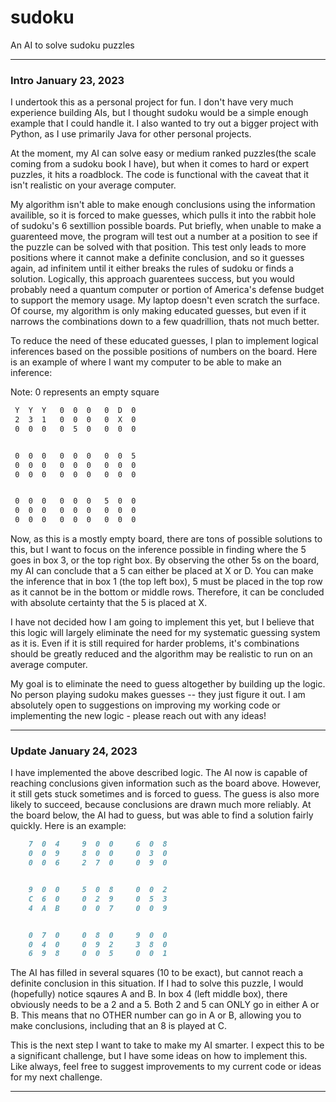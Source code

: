 # sudoku
An AI to solve sudoku puzzles

----------------

### Intro January 23, 2023

I undertook this as a personal project for fun. I don't have very much experience building AIs, but I thought sudoku would be a simple enough example that I could handle it. I also wanted to try out a bigger project with Python, as I use primarily Java for other personal projects. 

At the moment, my AI can solve easy or medium ranked puzzles(the scale coming from a sudoku book I have), but when it comes to hard or expert puzzles, it hits a roadblock. The code is functional with the caveat that it isn't realistic on your average computer. 

My algorithm isn't able to make enough conclusions using the information availible, so it is forced to make guesses, which pulls it into the rabbit hole of sudoku's 6 sextillion possible boards. Put briefly, when unable to make a guarenteed move, the program will test out a number at a position to see if the puzzle can be solved with that position. This test only leads to more positions where it cannot make a definite conclusion, and so it guesses again, ad infinitem until it either breaks the rules of sudoku or finds a solution. Logically, this approach guarentees success, but you would probably need a quantum computer or portion of America's defense budget to support the memory usage. My laptop doesn't even scratch the surface. Of course, my algorithm is only making educated guesses, but even if it narrows the combinations down to a few quadrillion, thats not much better. 

To reduce the need of these educated guesses, I plan to implement logical inferences based on the possible positions of numbers on the board. Here is an example of where I want my computer to be able to make an inference:

Note: 0 represents an empty square

```md
 Y  Y  Y   0  0  0   0  D  0
 2  3  1   0  0  0   0  X  0
 0  0  0   0  5  0   0  0  0 


 0  0  0   0  0  0   0  0  5
 0  0  0   0  0  0   0  0  0
 0  0  0   0  0  0   0  0  0


 0  0  0   0  0  0   5  0  0
 0  0  0   0  0  0   0  0  0
 0  0  0   0  0  0   0  0  0
```
Now, as this is a mostly empty board, there are tons of possible solutions to this, but I want to focus on the inference possible in finding where the 5 goes in box 3, or the top right box. By observing the other 5s on the board, my AI can conclude that a 5 can either be placed at X or D. You can make the inference that in box 1 (the top left box), 5 must be placed in the top row as it cannot be in the bottom or middle rows. Therefore, it can be concluded with absolute certainty that the 5 is placed at X.

I have not decided how I am going to implement this yet, but I believe that this logic will largely eliminate the need for my systematic guessing system as it is. Even if it is still required for harder problems, it's combinations should be greatly reduced and the algorithm may be realistic to run on an average computer.

My goal is to eliminate the need to guess altogether by building up the logic. No person playing sudoku makes guesses -- they just figure it out. I am absolutely open to suggestions on improving my working code or implementing the new logic - please reach out with any ideas!


------------------------

### Update January 24, 2023

I have implemented the above described logic. The AI now is capable of reaching conclusions given information such as the board above. However, it still gets stuck sometimes and is forced to guess. The guess is also more likely to succeed, because conclusions are drawn much more reliably. At the board below, the AI had to guess, but was able to find a solution fairly quickly. Here is an example:

```md
    7  0  4     9  0  0     6  0  8 
    0  0  9     8  0  0     0  3  0 
    0  0  6     2  7  0     0  9  0 


    9  0  0     5  0  8     0  0  2 
    C  6  0     0  2  9     0  5  3 
    4  A  B     0  0  7     0  0  9 


    0  7  0     0  8  0     9  0  0 
    0  4  0     0  9  2     3  8  0 
    6  9  8     0  0  5     0  0  1 

```

The AI has filled in several squares (10 to be exact), but cannot reach a definite conclusion in this situation. If I had to solve this puzzle, I would (hopefully) notice sqaures A and B. In box 4 (left middle box), there obviously needs to be a 2 and a 5. Both 2 and 5 can ONLY go in either A or B. This means that no OTHER number can go in A or B, allowing you to make conclusions, including that an 8 is played at C. 

This is the next step I want to take to make my AI smarter. I expect this to be a significant challenge, but I have some ideas on how to implement this. Like always, feel free to suggest improvements to my current code or ideas for my next challenge. 

--------------------------
